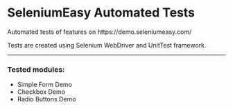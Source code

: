 <h1>SeleniumEasy Automated Tests</h1>
<p>Automated tests of features on https://demo.seleniumeasy.com/</p>
<p>Tests are created using Selenium WebDriver and UnitTest framework.</p>
<hr>
<h3>Tested modules:</h3>
<ul>
  <li>Simple Form Demo</li>
  <li>Checkbox Demo</li> 
  <li>Radio Buttons Demo</li> 
</ul>
